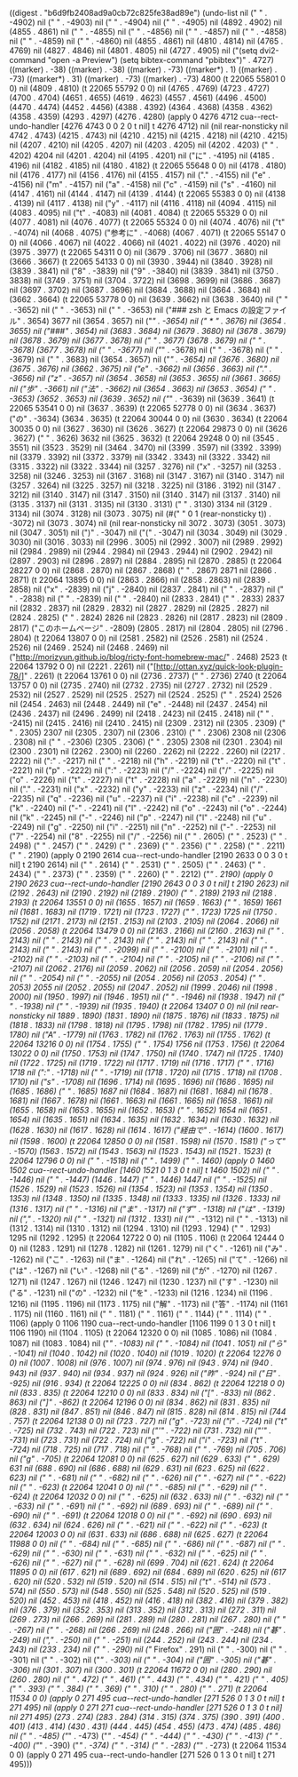 
((digest . "b6d9fb2408ad9a0cb72c825fe38ad89e") (undo-list nil (" " . -4902) nil (" " . -4903) nil (" " . -4904) nil (" " . -4905) nil (4892 . 4902) nil (4855 . 4861) nil (" " . -4855) nil (" " . -4856) nil (" " . -4857) nil (" " . -4858) nil (" " . -4859) nil (" " . -4860) nil (4855 . 4861) nil (4810 . 4814) nil (4765 . 4769) nil (4827 . 4846) nil (4801 . 4805) nil (4727 . 4905) nil ("(setq dvi2-command \"open -a Preview\")
    (setq bibtex-command \"pbibtex\")" . 4727) ((marker) . -38) ((marker) . -38) ((marker) . -73) ((marker*) . 1) ((marker) . -73) ((marker*) . 31) ((marker) . -73) ((marker) . -73) 4800 (t 22065 55801 0 0) nil (4809 . 4810) (t 22065 55792 0 0) nil (4765 . 4769) (4723 . 4727) (4700 . 4704) (4651 . 4655) (4619 . 4623) (4557 . 4561) (4496 . 4500) (4470 . 4474) (4452 . 4456) (4388 . 4392) (4364 . 4368) (4358 . 4362) (4358 . 4359) (4293 . 4297) (4276 . 4280) (apply 0 4276 4712 cua--rect-undo-handler [4276 4743 0 0 2 0 t nil] t 4276 4712) nil (nil rear-nonsticky nil 4742 . 4743) (4215 . 4743) nil (4210 . 4215) nil (4215 . 4218) nil (4210 . 4215) nil (4207 . 4210) nil (4205 . 4207) nil (4203 . 4205) nil (4202 . 4203) ("  " . 4202) 4204 nil (4201 . 4204) nil (4195 . 4201) nil ("に" . -4195) nil (4185 . 4196) nil (4182 . 4185) nil (4180 . 4182) (t 22065 55648 0 0) nil (4178 . 4180) nil (4176 . 4177) nil (4156 . 4176) nil (4155 . 4157) nil ("." . -4155) nil ("e" . -4156) nil ("m" . -4157) nil ("a" . -4158) nil ("c" . -4159) nil ("s" . -4160) nil (4147 . 4161) nil (4144 . 4147) nil (4139 . 4144) (t 22065 55383 0 0) nil (4138 . 4139) nil (4117 . 4138) nil ("y" . -4117) nil (4116 . 4118) nil (4094 . 4115) nil (4083 . 4095) nil ("t" . -4083) nil (4081 . 4084) (t 22065 55329 0 0) nil (4077 . 4081) nil (4076 . 4077) (t 22065 55324 0 0) nil (4074 . 4076) nil ("t" . -4074) nil (4068 . 4075) ("参考に" . -4068) (4067 . 4071) (t 22065 55147 0 0) nil (4066 . 4067) nil (4022 . 4066) nil (4021 . 4022) nil (3976 . 4020) nil (3975 . 3977) (t 22065 54311 0 0) nil (3679 . 3706) nil (3677 . 3680) nil (3666 . 3667) (t 22065 54133 0 0) nil (3930 . 3944) nil (3840 . 3928) nil (3839 . 3841) nil ("8" . -3839) nil ("9" . -3840) nil (3839 . 3841) nil (3750 . 3838) nil (3749 . 3751) nil (3704 . 3722) nil (3698 . 3699) nil (3686 . 3687) nil (3697 . 3702) nil (3687 . 3696) nil (3684 . 3688) nil (3664 . 3684) nil (3662 . 3664) (t 22065 53778 0 0) nil (3639 . 3662) nil (3638 . 3640) nil ("
" . -3652) nil ("
" . -3653) nil ("
" . -3653) nil ("### zsh と Emacs の設定ファイル" . 3654) 3677 nil (3654 . 3657) nil ("*" . -3654) nil ("  * " . 3676) nil (3654 . 3655) nil ("###" . 3654) nil (3683 . 3684) nil (3679 . 3680) nil (3678 . 3679) nil (3678 . 3679) nil (3677 . 3678) nil ("
" . 3677) (3678 . 3679) nil (" " . -3678) (3677 . 3678) nil ("
" . -3677) nil ("*" . -3678) nil (" " . -3678) nil (" " . -3679) nil ("
" . 3683) nil (3654 . 3657) nil ("*" . -3654) nil (3676 . 3680) nil (3675 . 3676) nil (3662 . 3675) nil ("e" . -3662) nil (3656 . 3663) nil ("." . -3656) nil ("z" . -3657) nil (3654 . 3658) nil (3653 . 3655) nil (3661 . 3665) nil ("歩" . -3661) nil ("法" . -3662) nil (3654 . 3663) nil (3653 . 3654) (" " . -3653) (3652 . 3653) nil (3639 . 3652) nil ("*" . -3639) nil (3639 . 3641) (t 22065 53541 0 0) nil (3637 . 3639) (t 22065 52778 0 0) nil (3634 . 3637) ("の" . -3634) (3634 . 3635) (t 22064 30044 0 0) nil (3630 . 3634) (t 22064 30035 0 0) nil (3627 . 3630) nil (3626 . 3627) (t 22064 29873 0 0) nil (3626 . 3627) ("      " . 3626) 3632 nil (3625 . 3632) (t 22064 29248 0 0) nil (3545 . 3551) nil (3523 . 3529) nil (3464 . 3470) nil (3399 . 3597) nil (3392 . 3399) nil (3379 . 3392) nil (3372 . 3379) nil (3342 . 3343) nil (3322 . 3342) nil (3315 . 3322) nil (3322 . 3344) nil (3257 . 3276) nil ("x" . -3257) nil (3253 . 3258) nil (3246 . 3253) nil (3167 . 3168) nil (3147 . 3167) nil (3140 . 3147) nil (3257 . 3264) nil (3225 . 3257) nil (3218 . 3225) nil (3186 . 3192) nil (3147 . 3212) nil (3140 . 3147) nil (3147 . 3150) nil (3140 . 3147) nil (3137 . 3140) nil (3135 . 3137) nil (3131 . 3135) nil (3130 . 3131) ("    " . 3130) 3134 nil (3129 . 3134) nil (3074 . 3128) nil (3073 . 3075) nil (#(" " 0 1 (rear-nonsticky t)) . -3072) nil (3073 . 3074) nil (nil rear-nonsticky nil 3072 . 3073) (3051 . 3073) nil (3047 . 3051) nil (")" . -3047) nil ("(" . -3047) nil (3034 . 3049) nil (3029 . 3030) nil (3016 . 3033) nil (2996 . 3005) nil (2992 . 3007) nil (2989 . 2992) nil (2984 . 2989) nil (2944 . 2984) nil (2943 . 2944) nil (2902 . 2942) nil (2897 . 2903) nil (2896 . 2897) nil (2884 . 2895) nil (2870 . 2885) (t 22064 28227 0 0) nil (2868 . 2870) nil (2867 . 2868) ("    " . 2867) 2871 nil (2866 . 2871) (t 22064 13895 0 0) nil (2863 . 2866) nil (2858 . 2863) nil (2839 . 2858) nil ("x" . -2839) nil ("j" . -2840) nil (2837 . 2841) nil (" " . -2837) nil (" " . -2838) nil (" " . -2839) nil (" " . -2840) nil (2833 . 2841) ("    " . 2833) 2837 nil (2832 . 2837) nil (2829 . 2832) nil (2827 . 2829) nil (2825 . 2827) nil (2824 . 2825) ("  " . 2824) 2826 nil (2823 . 2826) nil (2817 . 2823) nil (2809 . 2817) ("このホームページ" . -2809) (2805 . 2817) nil (2804 . 2805) nil (2796 . 2804) (t 22064 13807 0 0) nil (2581 . 2582) nil (2526 . 2581) nil (2524 . 2526) nil (2469 . 2524) nil (2468 . 2469) nil ("http://morizyun.github.io/blog/ricty-font-homebrew-mac/" . 2468) 2523 (t 22064 13792 0 0) nil (2221 . 2261) nil ("[http://ottan.xyz/quick-look-plugin-78/]" . 2261) (t 22064 13761 0 0) nil (2736 . 2737) ("    " . 2736) 2740 (t 22064 13757 0 0) nil (2735 . 2740) nil (2732 . 2735) nil (2727 . 2732) nil (2529 . 2532) nil (2527 . 2529) nil (2525 . 2527) nil (2524 . 2525) ("  " . 2524) 2526 nil (2454 . 2463) nil (2448 . 2449) nil ("e" . -2448) nil (2437 . 2454) nil (2436 . 2437) nil (2496 . 2499) nil (2418 . 2423) nil (2415 . 2418) nil (" " . -2415) nil (2415 . 2416) nil (2410 . 2415) nil (2309 . 2312) nil (2305 . 2309) ("  " . 2305) 2307 nil (2305 . 2307) nil (2306 . 2310) ("  " . 2306) 2308 nil (2306 . 2308) nil (" " . -2306) (2305 . 2306) ("   " . 2305) 2308 nil (2301 . 2304) nil (2300 . 2301) nil (2262 . 2300) nil (2260 . 2262) nil (2222 . 2260) nil (2217 . 2222) nil (":" . -2217) nil (" " . -2218) nil ("h" . -2219) nil ("t" . -2220) nil ("t" . -2221) nil ("p" . -2222) nil (":" . -2223) nil ("/" . -2224) nil ("/" . -2225) nil ("o" . -2226) nil ("t" . -2227) nil ("t" . -2228) nil ("a" . -2229) nil ("n" . -2230) nil ("." . -2231) nil ("x" . -2232) nil ("y" . -2233) nil ("z" . -2234) nil ("/" . -2235) nil ("q" . -2236) nil ("u" . -2237) nil ("i" . -2238) nil ("c" . -2239) nil ("k" . -2240) nil ("-" . -2241) nil ("l" . -2242) nil ("o" . -2243) nil ("o" . -2244) nil ("k" . -2245) nil ("-" . -2246) nil ("p" . -2247) nil ("l" . -2248) nil ("u" . -2249) nil ("g" . -2250) nil ("i" . -2251) nil ("n" . -2252) nil ("-" . -2253) nil ("7" . -2254) nil ("8" . -2255) nil ("/" . -2256) nil (" " . 2605) (" " . 2523) (" " . 2498) (" " . 2457) (" " . 2429) (" " . 2369) (" " . 2356) (" " . 2258) (" " . 2211) (" " . 2190) (apply 0 2190 2614 cua--rect-undo-handler [2190 2633 0 0 3 0 t nil] t 2190 2614) nil (" " . 2614) (" " . 2531) (" " . 2505) (" " . 2463) (" " . 2434) (" " . 2373) (" " . 2359) (" " . 2260) (" " . 2212) ("*" . 2190) (apply 0 2190 2623 cua--rect-undo-handler [2190 2643 0 0 3 0 t nil] t 2190 2623) nil (2192 . 2643) nil (2190 . 2192) nil (2189 . 2190) ("    " . 2189) 2193 nil (2188 . 2193) (t 22064 13551 0 0) nil (1655 . 1657) nil (1659 . 1663) ("  " . 1659) 1661 nil (1681 . 1683) nil (1719 . 1721) nil (1723 . 1727) ("  " . 1723) 1725 nil (1750 . 1752) nil (2171 . 2173) nil (2151 . 2153) nil (2103 . 2105) nil (2064 . 2066) nil (2056 . 2058) (t 22064 13479 0 0) nil (2163 . 2166) nil (2160 . 2163) nil (" " . 2143) nil (" " . 2143) nil (" " . 2143) nil (" " . 2143) nil (" " . 2143) nil (" " . 2143) nil ("	" . 2143) nil (" " . -2099) nil (" " . -2100) nil (" " . -2101) nil (" " . -2102) nil ("	" . -2103) nil (" " . -2104) nil (" " . -2105) nil (" " . -2106) nil (" " . -2107) nil (2062 . 2176) nil (2059 . 2062) nil (2056 . 2059) nil (2054 . 2056) nil (" " . -2054) nil (" " . -2055) nil (2054 . 2056) nil (2053 . 2054) ("  " . 2053) 2055 nil (2052 . 2055) nil (2047 . 2052) nil (1999 . 2046) nil (1998 . 2000) nil (1950 . 1997) nil (1946 . 1951) nil (" " . -1946) nil (1938 . 1947) nil (" " . -1938) nil (" " . -1939) nil (1935 . 1940) (t 22064 13407 0 0) nil (nil rear-nonsticky nil 1889 . 1890) (1831 . 1890) nil (1875 . 1876) nil (1833 . 1875) nil (1818 . 1833) nil (1798 . 1818) nil (1795 . 1798) nil (1782 . 1795) nil (1779 . 1780) nil ("A" . -1779) nil (1763 . 1782) nil (1762 . 1763) nil (1755 . 1762) (t 22064 13216 0 0) nil (1754 . 1755) ("  " . 1754) 1756 nil (1753 . 1756) (t 22064 13022 0 0) nil (1750 . 1753) nil (1747 . 1750) nil (1740 . 1747) nil (1725 . 1740) nil (1722 . 1725) nil (1719 . 1722) nil (1717 . 1719) nil (1716 . 1717) ("  " . 1716) 1718 nil (":" . -1718) nil (" " . -1719) nil (1718 . 1720) nil (1715 . 1718) nil (1708 . 1710) nil ("s" . -1708) nil (1696 . 1714) nil (1695 . 1696) nil (1686 . 1695) nil (1685 . 1686) ("  " . 1685) 1687 nil (1684 . 1687) nil (1681 . 1684) nil (1678 . 1681) nil (1667 . 1678) nil (1661 . 1663) nil (1661 . 1665) nil (1658 . 1661) nil (1655 . 1658) nil (1653 . 1655) nil (1652 . 1653) ("  " . 1652) 1654 nil (1651 . 1654) nil (1635 . 1651) nil (1634 . 1635) nil (1632 . 1634) nil (1630 . 1632) nil (1628 . 1630) nil (1617 . 1628) nil (1614 . 1617) ("経由で" . -1614) (1600 . 1617) nil (1598 . 1600) (t 22064 12850 0 0) nil (1581 . 1598) nil (1570 . 1581) ("って" . -1570) (1563 . 1572) nil (1543 . 1563) nil (1523 . 1543) nil (1521 . 1523) (t 22064 12796 0 0) nil (" " . -1518) nil ("  " . 1499) ("  " . 1460) (apply 0 1460 1502 cua--rect-undo-handler [1460 1521 0 1 3 0 t nil] t 1460 1502) nil ("
" . -1446) nil (" " . -1447) (1446 . 1447) (" " . 1446) 1447 nil (" " . -1525) nil (1526 . 1529) nil (1523 . 1526) nil (1354 . 1523) nil (1353 . 1354) nil (1350 . 1353) nil (1348 . 1350) nil (1335 . 1348) nil (1333 . 1335) nil (1326 . 1333) nil (1316 . 1317) nil (" " . -1316) nil ("ま" . -1317) nil ("ず" . -1318) nil ("は" . -1319) nil ("," . -1320) nil (" " . -1321) nil (1312 . 1331) nil ("*" . -1312) nil (" " . -1313) nil (1312 . 1314) nil (1310 . 1312) nil (1294 . 1310) nil (1293 . 1294) ("  " . 1293) 1295 nil (1292 . 1295) (t 22064 12722 0 0) nil (1105 . 1106) (t 22064 12444 0 0) nil (1283 . 1291) nil (1278 . 1282) nil (1261 . 1279) nil ("く" . -1261) nil ("み" . -1262) nil ("こ" . -1263) nil ("ま" . -1264) nil ("れ" . -1265) nil ("て" . -1266) nil ("は" . -1267) nil ("い" . -1268) nil ("る" . -1269) nil ("が" . -1270) nil (1267 . 1271) nil (1247 . 1267) nil (1246 . 1247) nil (1230 . 1237) nil ("す" . -1230) nil ("る" . -1231) nil ("の" . -1232) nil ("を" . -1233) nil (1216 . 1234) nil (1196 . 1216) nil (1195 . 1196) nil (1173 . 1175) nil ("解" . -1173) nil ("答" . -1174) nil (1161 . 1175) nil (1160 . 1161) nil ("  " . 1181) ("  " . 1161) ("  " . 1144) ("  " . 1114) ("  " . 1106) (apply 0 1106 1190 cua--rect-undo-handler [1106 1199 0 1 3 0 t nil] t 1106 1190) nil (1104 . 1105) (t 22064 12320 0 0) nil (1085 . 1086) nil (1084 . 1087) nil (1083 . 1084) nil ("*" . -1083) nil (" " . -1084) nil (1041 . 1051) nil ("ら" . -1041) nil (1040 . 1042) nil (1020 . 1040) nil (1019 . 1020) (t 22064 12276 0 0) nil (1007 . 1008) nil (976 . 1007) nil (974 . 976) nil (943 . 974) nil (940 . 943) nil (937 . 940) nil (934 . 937) nil (924 . 926) nil ("昨" . -924) nil ("日" . -925) nil (916 . 934) (t 22064 12225 0 0) nil (834 . 862) (t 22064 12218 0 0) nil (833 . 835) (t 22064 12210 0 0) nil (833 . 834) nil ("[" . -833) nil (862 . 863) nil ("]" . -862) (t 22064 12196 0 0) nil (834 . 862) nil (831 . 835) nil (828 . 831) nil (847 . 851) nil (846 . 847) nil (815 . 828) nil (814 . 815) nil (744 . 757) (t 22064 12138 0 0) nil (723 . 727) nil ("g" . -723) nil ("i" . -724) nil ("t" . -725) nil (732 . 743) nil (722 . 723) nil ("'" . -722) nil (731 . 732) nil ("'" . -731) nil (723 . 731) nil (722 . 724) nil ("g" . -722) nil ("i" . -723) nil ("t" . -724) nil (718 . 725) nil (717 . 718) nil (" " . -768) nil (" " . -769) nil (705 . 706) nil ("g" . -705) (t 22064 12081 0 0) nil (625 . 627) nil (629 . 633) ("  " . 629) 631 nil (688 . 690) nil (686 . 688) nil (629 . 631) nil (623 . 625) nil (622 . 623) nil (" " . -681) nil (" " . -682) nil (" " . -626) nil (" " . -627) nil (" " . -622) nil (" " . -623) (t 22064 12041 0 0) nil (" " . -685) nil (" " . -629) nil (" " . -624) (t 22064 12032 0 0) nil (" " . -625) nil (632 . 633) nil (" " . -632) nil (" " . -633) nil (" " . -691) nil (" " . -692) nil (689 . 693) nil (" " . -689) nil (" " . -690) nil (" " . -691) (t 22064 12018 0 0) nil (" " . -692) nil (690 . 693) nil (632 . 634) nil (624 . 626) nil ("
" . -621) nil (" " . -622) nil (" " . -623) (t 22064 12003 0 0) nil (631 . 633) nil (686 . 688) nil (625 . 627) (t 22064 11988 0 0) nil (" " . -684) nil (" " . -685) nil (" " . -686) nil (" " . -687) nil (" " . -629) nil (" " . -630) nil (" " . -631) nil (" " . -632) nil (" " . -625) nil (" " . -626) nil (" " . -627) nil (" " . -628) nil (699 . 704) nil (621 . 624) (t 22064 11895 0 0) nil (617 . 621) nil (689 . 692) nil (684 . 689) nil (620 . 625) nil (617 . 620) nil (520 . 532) nil (519 . 520) nil (514 . 515) nil ("t" . -514) nil (573 . 574) nil (550 . 573) nil (548 . 550) nil (525 . 548) nil (520 . 525) nil (519 . 520) nil (452 . 453) nil (418 . 452) nil (416 . 418) nil (382 . 416) nil (379 . 382) nil (376 . 379) nil (352 . 353) nil (313 . 352) nil (312 . 313) nil (272 . 311) nil (269 . 273) nil (266 . 269) nil (281 . 289) nil (280 . 281) nil (267 . 280) nil (" " . -267) nil (" " . -268) nil (266 . 269) nil (248 . 266) nil ("囲" . -248) nil ("碁" . -249) nil ("," . -250) nil (" " . -251) nil (244 . 252) nil (243 . 244) nil (234 . 243) nil (233 . 234) nil ("
" . -290) nil ("* Firefox" . 291) nil ("
" . -300) nil (" " . -301) nil (" " . -302) nil ("*" . -303) nil (" " . -304) nil ("囲" . -305) nil ("碁" . -306) nil (301 . 307) nil (300 . 301) (t 22064 11672 0 0) nil (280 . 290) nil (260 . 280) nil ("  " . 472) ("  " . 461) ("  " . 443) ("  " . 434) ("  " . 421) ("  " . 405) ("  " . 393) ("  " . 384) ("  " . 369) ("  " . 310) ("  " . 280) ("  " . 271) (t 22064 11534 0 0) (apply 0 271 495 cua--rect-undo-handler [271 526 0 1 3 0 t nil] t 271 495) nil (apply 0 271 271 cua--rect-undo-handler [271 526 0 1 3 0 t nil] nil 271 495) (273 . 274) (283 . 284) (314 . 315) (374 . 375) (390 . 391) (400 . 401) (413 . 414) (430 . 431) (444 . 445) (454 . 455) (473 . 474) (485 . 486) nil (" " . -485) ("*" . -473) ("*" . -454) (" " . -444) (" " . -430) (" " . -413) (" " . -400) ("*" . -390) ("*" . -374) (" " . -314) (" " . -283) ("*" . -273) (t 22064 11534 0 0) (apply 0 271 495 cua--rect-undo-handler [271 526 0 1 3 0 t nil] t 271 495)))

